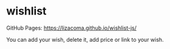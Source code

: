 # wishlist
GitHub Pages: https://lizacoma.github.io/wishlist-js/


You can add your wish, delete it, add price or link to your wish.
